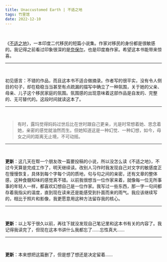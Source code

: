 ```yaml
---
title: Unaccustomed Earth | 不适之地
tags: 竹里馆
date: 2022-12-10
---
```


<br/>

《[不适之地](https://book.douban.com/subject/5321892/)》，一本印度二代移民的短篇小说集。作家对移民的身份都是很敏感的。我记得之前看过印象很深的是[奈保尔](https://zh.m.wikipedia.org/zh-hans/V%C2%B7S%C2%B7%E5%A5%88%E6%B3%A2%E7%88%BE)，也是印度裔作家。希望这本书能带来惊喜。

---

<br/>

初见感言：不错的作品，而且这本书不适合做摘录。作者写的很平实，没有令人侧目的句子，却在稳稳当当甚至有点疏漏的描写中确立了一种氛围，关于她的父亲、母亲、儿子这个移民家庭的氛围。氛围感的出现意味着这部作品是自发的、完整的、无可替代的。这段时间就读这本了。

---

<br/>

> 有时，露玛觉得妈妈过世后比在世时跟自己更亲，光是时常想着她、思念着她，亲密的感觉就油然而生。但她知道这是一种幻觉、一种幻想，如今，母女之间的距离无止境，不可动摇。

---

<br/>

**更新**：这几天在帮一个朋友改一篇要投稿的小说，所以没怎么读《不适之地》，不过今天算是完成工作了，明天继续读。改别人习作时我发现自己对文字的敏感度正在慢慢恢复，具体到每个字每个词的质地，句与句之间的亲密，还有文章的整体感，这种食髓知味的感觉真不错。以前我很想当一位作家来着，就像每一位无所事事的年轻人一样，都喜欢幻想自己是一位作家。我写过一些东西，那一字一句间都存着我指尖的温度，直到现在读来还是能感受到扑面而来的雨气。我应该继续写的，相比于照片和影像，我更愿意用这种方法留存我的核心。

---

<br/>

**更新**：以上写于很久以前，再往下就没发现自己笔记里和这本书有关的内容了。我记得我读完了，但现在这本书讲什么我都忘了……忘性真大……

---

<br/>

**更新**：本来想把这篇删了，但是想了想还是决定留着……

<br/>
